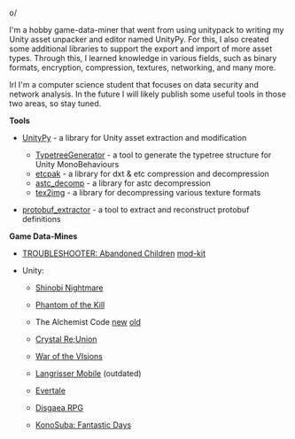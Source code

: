o/


I'm a hobby game-data-miner that went from using unitypack to writing my Unity asset unpacker and editor named UnityPy. For this, I also created some additional libraries to support the export and import of more asset types.
Through this, I learned knowledge in various fields, such as binary formats, encryption, compression, textures, networking, and many more.


Irl I'm a computer science student that focuses on data security and network analysis. In the future I will likely publish some useful tools in those two areas, so stay tuned.

__Tools__

- [UnityPy](https://github.com/K0lb3/UnityPy) - a library for Unity asset extraction and modification
  - [TypetreeGenerator](https://github.com/K0lb3/TypeTreeGenerator) - a tool to generate the typetree structure for Unity MonoBehaviours
  - [etcpak](https://github.com/K0lb3/etcpak) - a library for dxt & etc compression and decompression
  - [astc_decomp](https://github.com/K0lb3/astc_decomp) - a library for astc decompression
  - [tex2img](https://github.com/K0lb3/tex2img) - a library for decompressing various texture formats

- [protobuf_extractor](https://github.com/K0lb3/proto_extractor) - a tool to extract and reconstruct protobuf definitions

__Game Data-Mines__

- [TROUBLESHOOTER: Abandoned Children](https://github.com/K0lb3/TROUBLESHOOTER-mine) [mod-kit](https://github.com/K0lb3/TroubleTool)

- Unity:
  - [Shinobi Nightmare](https://gitlab.com/K0lb3/shinobi-nightmare)
  - [Phantom of the Kill](https://gitlab.com/K0lb3/phantom-of-the-kill)
  - The Alchemist Code [new](https://github.com/K0lb3/The-Alchemist-Code---asset-downloader-and-extractor) [old](https://gitlab.com/the-alchemist-codes)
  - [Crystal Re;Union](https://gitlab.com/K0lb3/crystal-reunion)
  - [War of the VIsions](https://gitlab.com/war-of-the-visions)

  - [Langrisser Mobile](https://gitlab.com/langrisser) (outdated)

  - [Evertale](https://github.com/K0lb3/Evertale---asset-downloader-and-extractor)
  - [Disgaea RPG](https://github.com/K0lb3/Disgaea-RPG-Mine)
  - [KonoSuba: Fantastic Days](https://github.com/K0lb3/KonoSuba--Fantastic-Days-asset-downloader)

